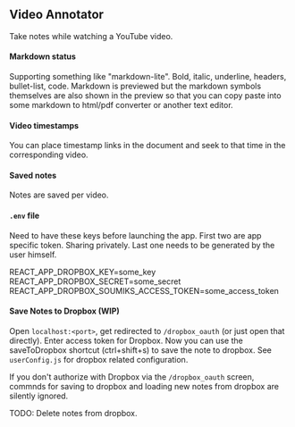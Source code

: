 ## Video Annotator

Take notes while watching a YouTube video.

#### Markdown status

Supporting something like "markdown-lite". Bold, italic, underline, headers,
bullet-list, code. Markdown is previewed but the markdown symbols themselves
are also shown in the preview so that you can copy paste into some markdown to
html/pdf converter or another text editor.

#### Video timestamps

You can place timestamp links in the document and seek to that time in the
corresponding video.

#### Saved notes

Notes are saved per video.

#### `.env` file

Need to have these keys before launching the app. First two are app specific token.
Sharing privately. Last one needs to be generated by the user himself.

REACT_APP_DROPBOX_KEY=some_key
REACT_APP_DROPBOX_SECRET=some_secret
REACT_APP_DROPBOX_SOUMIKS_ACCESS_TOKEN=some_access_token

#### Save Notes to Dropbox (WIP)

Open `localhost:<port>`, get redirected to `/dropbox_oauth` (or just open that directly).
Enter access token for Dropbox. Now you can use the saveToDropbox shortcut (ctrl+shift+s)
to save the note to dropbox. See `userConfig.js` for dropbox related configuration.

If you don't authorize with Dropbox via the `/dropbox_oauth` screen, commnds for
saving to dropbox and loading new notes from dropbox are silently ignored.

TODO: Delete notes from dropbox.
